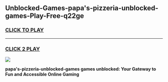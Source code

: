 
## Unblocked-Games-papa's-pizzeria-unblocked-games-Play-Free-q22ge
<h3>
<a href="https://premium76.site?title=papa's-pizzeria-unblocked-games&ref=15A">CLICK TO PLAY</a></h3>
<hr>

<h3>
<a href="https://premium76.site?title=papa's-pizzeria-unblocked-games&ref=15A">CLICK 2 PLAY</a>
  
</h3>

<a href="https://premium76.site?title=papa's-pizzeria-unblocked-games&ref=15A"><img src="https://clearcache.store/games.png"></a>


**papa's-pizzeria-unblocked-games games unblocked: Your Gateway to Fun and Accessible Online Gaming**
